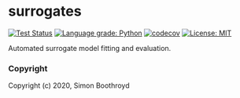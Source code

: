 surrogates
==============================
[//]: # (Badges)

[![Test Status](https://github.com/SimonBoothroyd/surrogates/workflows/tests/badge.svg?branch=master)](https://github.com/SimonBoothroyd/surrogates/actions)
[![Language grade: Python](https://img.shields.io/lgtm/grade/python/g/SimonBoothroyd/surrogates.svg?logo=lgtm&logoWidth=18)](https://lgtm.com/projects/g/SimonBoothroyd/surrogates/context:python)
[![codecov](https://codecov.io/gh/SimonBoothroyd/surrogates/branch/master/graph/badge.svg)](https://codecov.io/gh/SimonBoothroyd/surrogates/branch/master)
[![License: MIT](https://img.shields.io/badge/License-MIT-yellow.svg)](https://opensource.org/licenses/MIT)

Automated surrogate model fitting and evaluation.
 
### Copyright

Copyright (c) 2020, Simon Boothroyd
